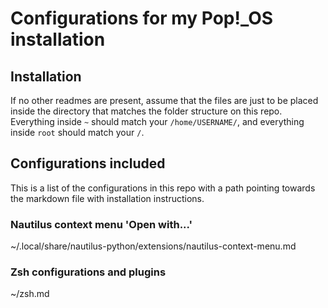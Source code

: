 # Configurations for my Pop!_OS installation

## Installation
If no other readmes are present, assume that the files are just to be placed inside the directory that matches the folder structure on this repo. Everything inside `~` should match your `/home/USERNAME/`, and everything inside `root` should match your `/`.


## Configurations included
This is a list of the configurations in this repo with a path pointing towards the markdown file with installation instructions. 

### Nautilus context menu 'Open with...'
~/.local/share/nautilus-python/extensions/nautilus-context-menu.md

### Zsh configurations and plugins
~/zsh.md